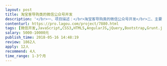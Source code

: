 ```yaml
---                
layout: post       
title: 淘宝客导购类的微信公众号开发           
description: '</br>一、项目描述：</br>淘宝客导购类的微信公众号开发</br>二、主要功能点：</br>商品列表、搜索产品，消息通知与推送，分享赚和签到领积分，积分兑换，三级分销式购物返利。会员中心可查看自身返利情况 与推荐返利情况 。</br>三、可参考产品：</br>惠返吧     </br></br>四、必备要求：</br>1.之前有开发过淘宝客公众号</br>2.良好的沟通能力和契约精神。</br>'     
contenturl: https://pro.lagou.com/project/7880.html      
tags: [微信开发,JavaScript,CSS3,HTML5,AngularJS,jQuery,Bootstrap,Grunt.js,ReactNative,NodeJS,React]            
salary: 5000-10000元          
publish_time: 2018-05-16 14:48:19         
review: 1862人                   
apply: 12人                   
recommend: 4人                   
time_range: 1-3个月              
---                 
```

